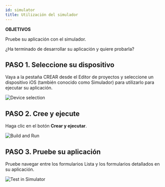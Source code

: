 ```yaml
---
id: simulator
title: Utilización del simulador
---
```


<div class = "objectives"> 

**OBJETIVOS**

Pruebe su aplicación con el simulador.</div> 

¿Ha terminado de desarrollar su aplicación y quiere probarla?

## PASO 1. Seleccione su dispositivo

Vaya a la pestaña CREAR desde el Editor de proyectos y seleccione un dispositivo iOS (también conocido como Simulador) para utilizarlo para ejecutar su aplicación.

![Device selection](assets/en/test-build/device-selection-4D-for-ios.png)

## PASO 2. Cree y ejecute

Haga clic en el botón **Crear y ejecutar**.

![Build and Run](assets/en/test-build/build-and-run-4D-for-iOS.png)

## PASO 3. Pruebe su aplicación

Pruebe navegar entre los formularios Lista y los formularios detallados en su aplicación.

![Test in Simulator](assets/en/test-build/simulator-forms-4D-for-iOS.png)